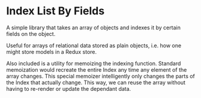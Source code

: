 # Index List By Fields
A simple library that takes an array of objects and indexes it by certain fields on the object.

Useful for arrays of relational data stored as plain objects, i.e. how one might store models in a Redux store.

Also included is a utility for memoizing the indexing function. Standard memoization would recreate the entire Index any time
any element of the array changes. This special memoizer intelligently only changes the parts of the Index that actually change.
This way, we can reuse the array without having to re-render or update the dependant data.